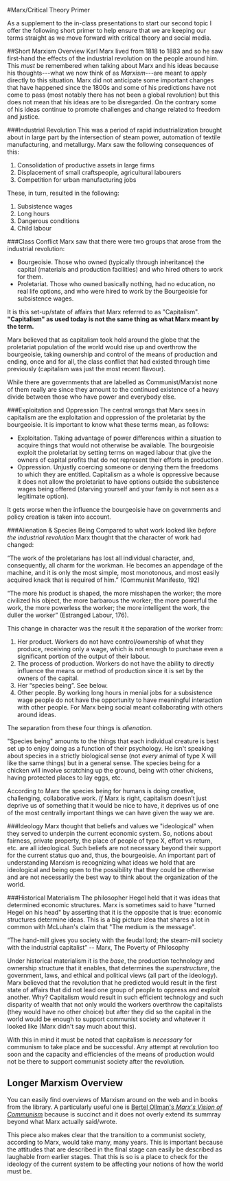 #Marx/Critical Theory Primer

As a supplement to the in-class presentations to start our second topic I offer the following short primer to help ensure that we are keeping our terms straight as we move forward with critical theory and social media.

##Short Marxism Overview
Karl Marx lived from 1818 to 1883 and so he saw first-hand the effects of the industrial revolution on the people around him.  This _must_ be remembered when talking about Marx and his ideas because his thoughts---what we now think of as _Marxism_---are meant to apply directly to this situation.  Marx did not anticipate some important changes that have happened since the 1800s and some of his predictions have not come to pass (most notably there has not been a global revolution) but this does not mean that his ideas are to be disregarded.  On the contrary some of his ideas continue to promote challenges and change related to freedom and justice.

###Industrial Revolution
This was a period of rapid industrialization brought about in large part by the intersection of steam power, automation of textile manufacturing, and metallurgy.  Marx saw the following consequences of this:

1. Consolidation of productive assets in large firms
2. Displacement of small craftspeople, agricultural labourers
3. Competition for urban manufacturing jobs

These, in turn, resulted in the following:

1. Subsistence wages
2. Long hours
3. Dangerous conditions
4. Child labour

###Class Conflict
Marx saw that there were two groups that arose from the industrial revolution:

* Bourgeoisie.  Those who owned (typically through inheritance) the capital (materials and production facilities) and who hired others to work for them.
* Proletariat.  Those who owned basically nothing, had no education, no real life options, and who were hired to work by the Bourgeoisie for subsistence wages.

It is this set-up/state of affairs that Marx referred to as "Capitalism". **"Capitalism" as used today is not the same thing as what Marx meant by the term.**

Marx believed that as capitalism took hold around the globe that the proletariat population of the world would rise up and overthrow the bourgeoisie, taking ownership and control of the means of production and ending, once and for all, the class conflict that had existed through time previously (capitalism was just the most recent flavour).

While there are governments that are labelled as Communist/Marxist none of them really are since they amount to the continued existence of a heavy divide between those who have power and everybody else.

###Exploitation and Oppression
The central wrongs that Marx sees in capitalism are the exploitation and oppression of the proletariat by the bourgeoisie.  It is important to know what these terms mean, as follows:

* Exploitation.  Taking advantage of power differences within a situation to acquire things that would not otherwise be available.  The bourgeoisie exploit the proletariat by setting terms on waged labour that give the owners of capital profits that do not represent their efforts in production.
* Oppression.  Unjustly coercing someone or denying them the freedoms to which they are entitled.  Capitalism as a whole is oppressive because it does not allow the proletariat to have options outside the subsistence wages being offered (starving yourself and your family is not seen as a legitimate option).

It gets worse when the influence the bourgeoisie have on governments and policy creation is taken into account.

###Alienation & Species Being
Compared to what work looked like _before the industrial revolution_ Marx thought that the character of work had changed:

“The work of the proletarians has lost all individual character, and, consequently, all charm for the workman.  He becomes an appendage of the machine, and it is only the most simple, most monotonous, and most easily acquired knack that is required of him.”
(Communist Manifesto, 192)

“The more his product is shaped, the more misshapen the worker; 
the more civilized his object, the more barbarous the worker; 
the more powerful the work, the more powerless the worker; 
the more intelligent the work, the duller the worker”
(Estranged Labour, 176).

This change in character was the result it the separation of the worker from:

1. Her product.  Workers do not have control/ownership of what they produce, receiving only a wage, which is not enough to purchase even a significant portion of the output of their labour.
2. The process of production.  Workers do not have the ability to directly influence the means or method of production since it is set by the owners of the capital.
3. Her “species being”.  See below.
4. Other people.  By working long hours in menial jobs for a subsistence wage people do not have the opportunity to have meaningful interaction with other people.  For Marx being social meant collaborating with others around ideas.

The separation from these four things is _alienation_.

"Species being" amounts to the things that each individual creature is best set up to enjoy doing as a function of their psychology.  He isn't speaking about species in a strictly biological sense (not _every_ animal of type X will like the same things) but in a general sense.  The species being for a chicken will involve scratching up the ground, being with other chickens, having protected places to lay eggs, etc.

According to Marx the species being for humans is doing creative, challenging, collaborative work.  _If_ Marx is right, capitalism doesn’t just deprive us of something that it would be nice to have, it deprives us of one of the most centrally important things we can have given the way we are.

###Ideology
Marx thought that beliefs and values we "ideological" when they served to underpin the current economic system.  So, notions about fairness, private property, the place of people of type X, effort vs return, etc. are all ideological.  Such beliefs are not necessary beyond their support for the current status quo and, thus, the bourgeoisie.  An important part of understanding Marxism is recognizing what ideas we hold that are ideological and being open to the possibility that they could be otherwise and are not necessarily the best way to think about the organization of the world.

###Historical Materialism
The philosopher Hegel held that it was ideas that determined economic structures.  Marx is sometimes said to have "turned Hegel on his head" by asserting that it is the opposite that is true: economic structures determine ideas.  This is a big picture idea that shares a lot in common with McLuhan's claim that "The medium is the message".

“The hand-mill gives you society with the feudal lord; the steam-mill society with the industrial capitalist” -- Marx, The Poverty of Philosophy

Under historical materialism it is the _base_, the production technology and ownership structure that it enables, that determines the _superstructure_, the government, laws, and ethical and political views (all part of the ideology).  Marx believed that the revolution that he predicted would result in the first state of affairs that did not lead one group of people to oppress and exploit another.  Why?  Capitalism would result in such efficient technology and such disparity of wealth that not only would the workers overthrow the capitalists (they would have no other choice) but after they did so the capital in the world would be enough to support communist society and whatever it looked like (Marx didn't say much about this).

With this in mind it must be noted that capitalism is _necessary_ for communism to take place and be successful.  Any attempt at revolution too soon and the capacity and efficiencies of the means of production would not be there to support communist society after the revolution.

## Longer Marxism Overview
You can easily find overviews of Marxism around on the web and in books from the library.  A particularly useful one is [Bertel Ollman's _Marx's Vision of Communism_](https://www.nyu.edu/projects/ollman/docs/vision_of_communism.php) because is succinct and it does not overly extend its summray beyond what Marx actually said/wrote.

This piece also makes clear that the transition to a communist society, according to Marx, would take many, many years.  This is important because the attitudes that are described in the final stage can easily be described as laughable from earlier stages.  That this is so is a place to check for the ideology of the current system to be affecting your notions of how the world must be.